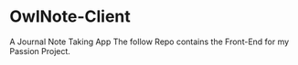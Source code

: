 # OwlNote-Client
A Journal Note Taking App
The follow Repo contains the Front-End for my Passion Project.
